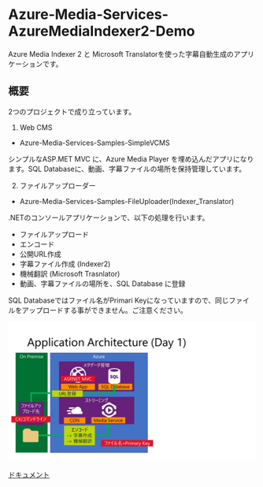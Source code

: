 # Azure-Media-Services-AzureMediaIndexer2-Demo
Azure Media Indexer 2 と Microsoft Translatorを使った字幕自動生成のアプリケーションです。

## 概要
2つのプロジェクトで成り立っています。

1. Web CMS
- Azure-Media-Services-Samples-SimpleVCMS

シンプルなASP.MET MVC に、Azure Media Player を埋め込んだアプリになります。SQL Databaseに、動画、字幕ファイルの場所を保持管理しています。

2. ファイルアップローダー
- Azure-Media-Services-Samples-FileUploader(Indexer_Translator)

.NETのコンソールアプリケーションで、以下の処理を行います。
   - ファイルアップロード
   - エンコード
   - 公開URL作成
   - 字幕ファイル作成 (Indexer2)
   - 機械翻訳 (Microsoft Trasnlator)
   - 動画、字幕ファイルの場所を、SQL Database に登録

SQL Databaseではファイル名がPrimari Keyになっていますので、同じファイルをアップロードする事ができません。ご注意ください。

<img src="/img/architecture.jpg">

<a href="/doc/AzureAIWorkshop_CC_Translator.pptx" target="_blank">ドキュメント</a>